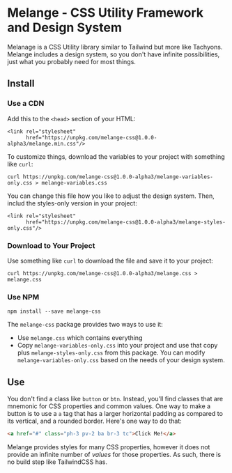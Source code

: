 # Melange - CSS Utility Framework and Design System

Melanage is a CSS Utility library similar to Tailwind but more like Tachyons.  Melange includes a design system, so you
don't have infinite possibilities, just what you probably need for most things.

## Install

### Use a CDN

Add this to the `<head>` section of your HTML:

```
<link rel="stylesheet"
      href="https://unpkg.com/melange-css@1.0.0-alpha3/melange.min.css"/>
```

To customize things, download the variables to your project with something like `curl`:

```
curl https://unpkg.com/melange-css@1.0.0-alpha3/melange-variables-only.css > melange-variables.css
```

You can change this file how you like to adjust the design system.  Then, includ the styles-only version in your project:

```
<link rel="stylesheet"
      href="https://unpkg.com/melange-css@1.0.0-alpha3/melange-styles-only.css"/>
```

### Download to Your Project

Use something like `curl` to download the file and save it to your project:

```
curl https://unpkg.com/melange-css@1.0.0-alpha3/melange.css > melange.css
```

### Use NPM

```
npm install --save melange-css
```

The `melange-css` package provides two ways to use it:

* Use `melange.css` which contains everything
* Copy `melange-variables-only.css` into your project and use that copy plus `melange-styles-only.css` from this package.
You can modify `melange-variables-only.css` based on the needs of your design system.

## Use

You don't find a class like `button` or `btn`.  Instead, you'll find classes that are mnemonic for CSS properties and
common values.  One way to make a button is to use a `a` tag that has a larger horizontal padding as compared to its
vertical, and a rounded border.  Here's one way to do that:

```html
<a href="#" class="ph-3 pv-2 ba br-3 tc">Click Me!</a>
```

Melange provides styles for many CSS properties, however it does not provide an infinite number of *values* for those
properties. As such, there is no build step like TailwindCSS has.

